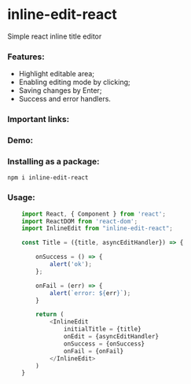 # inline-edit-react

Simple react inline title editor

### Features:

- Highlight editable area;
- Enabling editing mode by clicking;
- Saving changes by Enter;
- Success and error handlers.

### Important links:

### Demo:

### Installing as a package:

`npm i inline-edit-react`

### Usage:

```javascript
    import React, { Component } from 'react';
	import ReactDOM from 'react-dom';
	import InlineEdit from "inline-edit-react";

	const Title = ({title, asyncEditHandler}) => {

		onSuccess = () => {
			alert('ok');
		};

		onFail = (err) => {
			alert(`error: ${err}`);
		}

		return (
			<InlineEdit 
				initialTitle = {title}
				onEdit = {asyncEditHandler}
				onSuccess = {onSuccess}
				onFail = {onFail}
			</InlineEdit>
		)
	}
```	